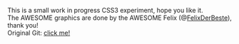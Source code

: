 This is a small work in progress CSS3 experiment, hope you like it.<br>
The AWESOME graphics are done by the AWESOME Felix (@<a href="http://twitter.com/felixderbeste">FelixDerBeste</a>), thank you!<br>
Original Git: <a href="https://gist.github.com/2379673">click me!</a>